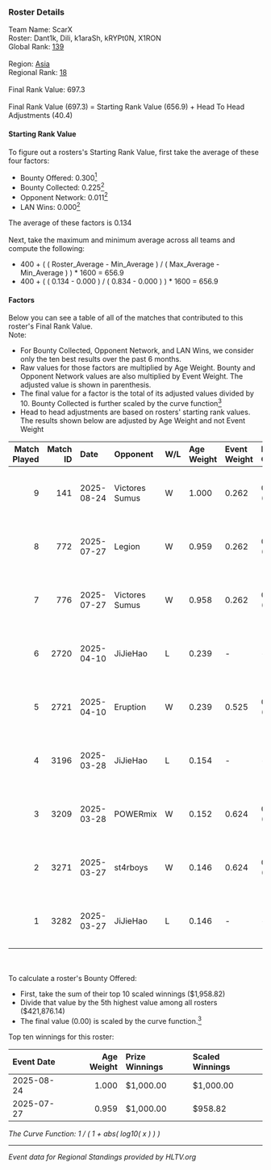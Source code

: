 ### Roster Details<br />
Team Name: ScarX<br />
Roster: Dant1k, Dili, k1araSh, kRYPt0N, X1RON<br />
Global Rank: [139](../../standings_global_2025_09_01.md)<br />
<br />
Region: [Asia]( ../../standings_asia_2025_09_01.md)<br />
Regional Rank: [18]( ../../standings_asia_2025_09_01.md)<br />
<br />
Final Rank Value:  697.3<br />
<br />
Final Rank Value (697.3) = Starting Rank Value (656.9) + Head To Head Adjustments (40.4)<br />

#### Starting Rank Value<br />
To figure out a rosters's Starting Rank Value, first take the average of these four factors:<br />
- Bounty Offered: 0.300[<sup>1</sup>](#table2)
- Bounty Collected: 0.225[<sup>2</sup>](#table1)
- Opponent Network: 0.011[<sup>2</sup>](#table1)
- LAN Wins: 0.000[<sup>2</sup>](#table1)

The average of these factors is 0.134<br />
<br />
Next, take the maximum and minimum average across all teams and compute the following:<br />
- 400 + ( ( Roster_Average - Min_Average ) / ( Max_Average - Min_Average ) ) * 1600 = 656.9
- 400 + ( ( 0.134 - 0.000 ) / ( 0.834 - 0.000 ) ) * 1600 = 656.9


#### Factors<br />
Below you can see a table of all of the matches that contributed to this roster's Final Rank Value.<br />
Note:<br />

- For Bounty Collected, Opponent Network, and LAN Wins, we consider only the ten best results over the past 6 months.
- Raw values for those factors are multiplied by Age Weight. Bounty and Opponent Network values are also multiplied by Event Weight. The adjusted value is shown in parenthesis.
- The final value for a factor is the total of its adjusted values divided by 10. Bounty Collected is further scaled by the curve function[<sup>3</sup>](#curveFunction)
- Head to head adjustments are based on rosters' starting rank values. The results shown below are adjusted by Age Weight and not Event Weight
<span id="table1"></span><br />


| Match Played | Match ID | Date       | Opponent       | W/L | Age Weight | Event Weight | Bounty Collected | Opponent Network | LAN Wins  | H2H Adj. | Roster                                |
| -: | -: | :- | :- | :- | :- | :- | :- | :- | :- | -: | :- |
|            9 |      141 | 2025-08-24 | Victores Sumus | W   | 1.000      | 0.262        | 0.003 (0.001)    | 0.067 (0.017)    | 0 (0.000) |     9.64 | Dant1k, Dili, k1araSh, kRYPt0N, X1RON |
|            8 |      772 | 2025-07-27 | Legion         | W   | 0.959      | 0.262        | 0.004 (0.001)    | 0.151 (0.038)    | 0 (0.000) |    14.62 | Dant1k, Dili, k1araSh, kRYPt0N, X1RON |
|            7 |      776 | 2025-07-27 | Victores Sumus | W   | 0.958      | 0.262        | 0.003 (0.001)    | 0.067 (0.017)    | 0 (0.000) |    10.97 | Dant1k, Dili, k1araSh, kRYPt0N, X1RON |
|            6 |     2720 | 2025-04-10 | JiJieHao       | L   | 0.239      | -            | -                | -                | -         |    -1.08 | Dant1k, Dili, k1araSh, kRYPt0N, X1RON |
|            5 |     2721 | 2025-04-10 | Eruption       | W   | 0.239      | 0.525        | 0.009 (0.001)    | 0.261 (0.033)    | 0 (0.000) |     5.74 | Dant1k, Dili, k1araSh, kRYPt0N, X1RON |
|            4 |     3196 | 2025-03-28 | JiJieHao       | L   | 0.154      | -            | -                | -                | -         |    -0.67 | Dant1k, Dili, k1araSh, kRYPt0N, X1RON |
|            3 |     3209 | 2025-03-28 | POWERmix       | W   | 0.152      | 0.624        | 0.000 (0.000)    | 0.007 (0.001)    | 0 (0.000) |     0.93 | Dant1k, Dili, k1araSh, kRYPt0N, X1RON |
|            2 |     3271 | 2025-03-27 | st4rboys       | W   | 0.146      | 0.624        | 0.000 (0.000)    | 0.000 (0.000)    | 0 (0.000) |     0.88 | Dant1k, Dili, k1araSh, kRYPt0N, X1RON |
|            1 |     3282 | 2025-03-27 | JiJieHao       | L   | 0.146      | -            | -                | -                | -         |    -0.64 | Dant1k, Dili, k1araSh, kRYPt0N, X1RON |

<br />
<span id="table2"></span><br />
To calculate a roster's Bounty Offered:<br />

- First, take the sum of their top 10 scaled winnings ($1,958.82)
- Divide that value by the 5th highest value among all rosters ($421,876.14)
- The final value (0.00) is scaled by the curve function.[<sup>3</sup>](#curveFunction)

Top ten winnings for this roster:<br />

| Event Date | Age Weight | Prize Winnings | Scaled Winnings |
| :- | -: | :- | :- |
| 2025-08-24 |      1.000 | $1,000.00      | $1,000.00       |
| 2025-07-27 |      0.959 | $1,000.00      | $958.82         |


<span id="curveFunction"></span>_The Curve Function: 1 / ( 1 + abs( log10( x ) ) )_<br />

---
_Event data for Regional Standings provided by HLTV.org_<br />
